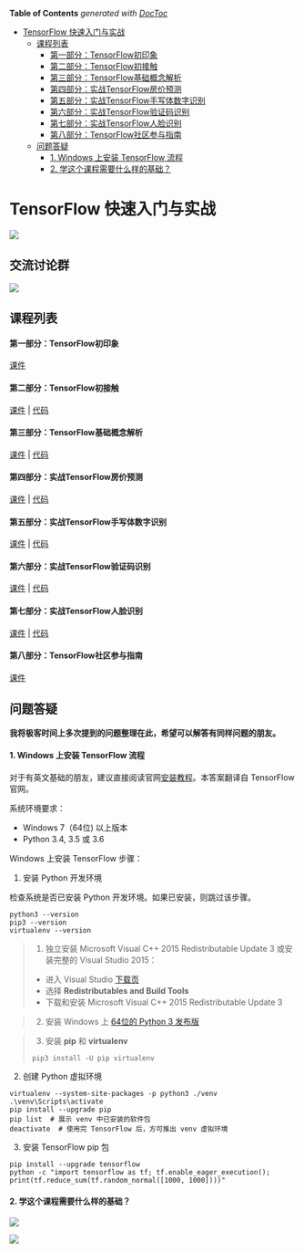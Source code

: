 <!-- START doctoc generated TOC please keep comment here to allow auto update -->
<!-- DON'T EDIT THIS SECTION, INSTEAD RE-RUN doctoc TO UPDATE -->
**Table of Contents**  *generated with [DocToc](https://github.com/thlorenz/doctoc)*

- [TensorFlow 快速入门与实战](#tensorflow-%E5%BF%AB%E9%80%9F%E5%85%A5%E9%97%A8%E4%B8%8E%E5%AE%9E%E6%88%98)
  - [课程列表](#%E8%AF%BE%E7%A8%8B%E5%88%97%E8%A1%A8)
      - [第一部分：TensorFlow初印象](#%E7%AC%AC%E4%B8%80%E9%83%A8%E5%88%86tensorflow%E5%88%9D%E5%8D%B0%E8%B1%A1)
      - [第二部分：TensorFlow初接触](#%E7%AC%AC%E4%BA%8C%E9%83%A8%E5%88%86tensorflow%E5%88%9D%E6%8E%A5%E8%A7%A6)
      - [第三部分：TensorFlow基础概念解析](#%E7%AC%AC%E4%B8%89%E9%83%A8%E5%88%86tensorflow%E5%9F%BA%E7%A1%80%E6%A6%82%E5%BF%B5%E8%A7%A3%E6%9E%90)
      - [第四部分：实战TensorFlow房价预测](#%E7%AC%AC%E5%9B%9B%E9%83%A8%E5%88%86%E5%AE%9E%E6%88%98tensorflow%E6%88%BF%E4%BB%B7%E9%A2%84%E6%B5%8B)
      - [第五部分：实战TensorFlow手写体数字识别](#%E7%AC%AC%E4%BA%94%E9%83%A8%E5%88%86%E5%AE%9E%E6%88%98tensorflow%E6%89%8B%E5%86%99%E4%BD%93%E6%95%B0%E5%AD%97%E8%AF%86%E5%88%AB)
      - [第六部分：实战TensorFlow验证码识别](#%E7%AC%AC%E5%85%AD%E9%83%A8%E5%88%86%E5%AE%9E%E6%88%98tensorflow%E9%AA%8C%E8%AF%81%E7%A0%81%E8%AF%86%E5%88%AB)
      - [第七部分：实战TensorFlow人脸识别](#%E7%AC%AC%E4%B8%83%E9%83%A8%E5%88%86%E5%AE%9E%E6%88%98tensorflow%E4%BA%BA%E8%84%B8%E8%AF%86%E5%88%AB)
      - [第八部分：TensorFlow社区参与指南](#%E7%AC%AC%E5%85%AB%E9%83%A8%E5%88%86tensorflow%E7%A4%BE%E5%8C%BA%E5%8F%82%E4%B8%8E%E6%8C%87%E5%8D%97)
  - [问题答疑](#%E9%97%AE%E9%A2%98%E7%AD%94%E7%96%91)
      - [1. Windows 上安装 TensorFlow 流程](#1-windows-%E4%B8%8A%E5%AE%89%E8%A3%85-tensorflow-%E6%B5%81%E7%A8%8B)
      - [2. 学这个课程需要什么样的基础？](#2-%E5%AD%A6%E8%BF%99%E4%B8%AA%E8%AF%BE%E7%A8%8B%E9%9C%80%E8%A6%81%E4%BB%80%E4%B9%88%E6%A0%B7%E7%9A%84%E5%9F%BA%E7%A1%80)

<!-- END doctoc generated TOC please keep comment here to allow auto update -->

# TensorFlow 快速入门与实战

![](https://pinshiv1.oss-cn-hangzhou.aliyuncs.com/ai/course_poster.jpg)

## 交流讨论群

![](https://pinshiv1.oss-cn-hangzhou.aliyuncs.com/ai/qr.png)

## 课程列表

#### 第一部分：TensorFlow初印象

[课件](quickstart_and_practice/slides/1-TensorFlow初印象.pdf)

#### 第二部分：TensorFlow初接触

[课件](quickstart_and_practice/slides/2-TensorFlow初接触.pdf) | [代码](quickstart_and_practice/notebook-examples/chapter-2)

#### 第三部分：TensorFlow基础概念解析

[课件](quickstart_and_practice/slides/3-TensorFlow基础概念解析.pdf) | [代码](quickstart_and_practice/notebook-examples/chapter-3)

#### 第四部分：实战TensorFlow房价预测

[课件](quickstart_and_practice/slides/4-实战TensorFlow房价预测.pdf) | [代码](quickstart_and_practice/notebook-examples/chapter-4)

#### 第五部分：实战TensorFlow手写体数字识别

[课件](quickstart_and_practice/slides/5-实战TensorFlow手写体数字识别.pdf) | [代码](quickstart_and_practice/notebook-examples/chapter-5)

#### 第六部分：实战TensorFlow验证码识别

[课件](quickstart_and_practice/slides/6-实战TensorFlow验证码识别.pdf) | [代码](quickstart_and_practice/notebook-examples/chapter-6)

#### 第七部分：实战TensorFlow人脸识别

[课件](quickstart_and_practice/slides/7-实战TensorFlow人脸识别.pdf) | [代码](quickstart_and_practice/notebook-examples/chapter-7)

#### 第八部分：TensorFlow社区参与指南

[课件](quickstart_and_practice/slides/8-TensorFlow社区参与指南.pdf)

## 问题答疑

**我将极客时间上多次提到的问题整理在此，希望可以解答有同样问题的朋友。**

#### 1. Windows 上安装 TensorFlow 流程

对于有英文基础的朋友，建议直接阅读官网[安装教程](https://www.tensorflow.org/install/pip?lang=python3)。本答案翻译自 TensorFlow 官网。

系统环境要求：
 - Windows 7（64位) 以上版本
 - Python 3.4, 3.5 或 3.6

Windows 上安装 TensorFlow 步骤：
1. 安装 Python 开发环境

检查系统是否已安装 Python 开发环境。如果已安装，则跳过该步骤。
```shell
python3 --version
pip3 --version
virtualenv --version
```

> 1) 独立安装 Microsoft Visual C++ 2015 Redistributable Update 3 或安装完整的 Visual Studio 2015：
> - 进入 Visual Studio [下载页](https://visualstudio.microsoft.com/vs/older-downloads/)
> - 选择 **Redistributables and Build Tools**
> - 下载和安装 Microsoft Visual C++ 2015 Redistributable Update 3

> 2) 安装 Windows 上 [64位的 Python 3 发布版](https://www.python.org/downloads/windows/)

>  3) 安装 **pip** 和 **virtualenv**
>  ```shell
>  pip3 install -U pip virtualenv
>  ```

2. 创建 Python 虚拟环境

```shell
virtualenv --system-site-packages -p python3 ./venv
.\venv\Scripts\activate
pip install --upgrade pip
pip list  # 展示 venv 中已安装的软件包
deactivate  # 使用完 TensorFlow 后，方可推出 venv 虚拟环境
```

3. 安装 TensorFlow pip 包

```shell
pip install --upgrade tensorflow
python -c "import tensorflow as tf; tf.enable_eager_execution(); print(tf.reduce_sum(tf.random_normal([1000, 1000])))"
```

#### 2. 学这个课程需要什么样的基础？

![](quickstart_and_practice/images/knowledge-graph-0.jpg)

![](quickstart_and_practice/images/knowledge-graph-1.jpg)


